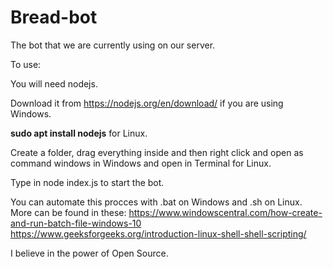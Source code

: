 # Bread-bot
The bot that we are currently using on our server.


To use:

You will need nodejs.

Download it from https://nodejs.org/en/download/ if you are using Windows.


**sudo apt install nodejs** for Linux.


Create a folder, drag everything inside and then right click and open as command windows in Windows and open in Terminal for Linux.




Type in node index.js to start the bot.




You can automate this procces with .bat on Windows and .sh on Linux.
More can be found in these:
https://www.windowscentral.com/how-create-and-run-batch-file-windows-10
https://www.geeksforgeeks.org/introduction-linux-shell-shell-scripting/

I believe in the power of Open Source.

